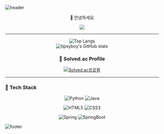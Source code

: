 ![header](https://capsule-render.vercel.app/api?type=waving&color=5BC1DD&height=250&section=header&text=🌱%20tipsyboy&fontSize=75&fontColor=1B1B22)

<p align="center">
  👋 안녕하세요 <br>
</p> 

<div align="center">
<a href="https://hits.seeyoufarm.com"><img src="https://hits.seeyoufarm.com/api/count/incr/badge.svg?url=https%3A%2F%2Fgithub.com%2Ftipsyboy&count_bg=%2379C83D&title_bg=%23555555&icon=&icon_color=%23E7E7E7&title=hits&edge_flat=false"/></a>
</div>

---

<div align="center">
  
  ![Top Langs](https://github-readme-stats.vercel.app/api/top-langs/?username=tipsyboy&layout=compact&show_icons=true&theme=darcula)  
  ![tipsyboy's GitHub stats](https://github-readme-stats.vercel.app/api?username=tipsyboy&show_icons=true&theme=darcula)
</div>

<div align="center">
  
  ### 🎲 Solved.ac Profile   
  [![Solved.ac프로필](http://mazassumnida.wtf/api/v2/generate_badge?boj=tipsyboy)](https://solved.ac/tipsyboy)
</div>

---

### 🔧 Tech Stack 
<div align="center">
  
  ![Python](https://img.shields.io/badge/Python-3776AB?style=for-the-badge&logo=python&logoColor=white)
  ![Java](https://img.shields.io/badge/Java-ED8B00?style=for-the-badge&logo=java&logoColor=white)
  
  ![HTML5](https://img.shields.io/badge/HTML5-E34F26?style=for-the-badge&logo=html5&logoColor=white)
  ![CSS3](https://img.shields.io/badge/CSS3-1572B6?style=for-the-badge&logo=css3&logoColor=white)
  
  ![Spring](https://img.shields.io/badge/Spring-6DB33F?style=for-the-badge&logo=Spring&logoColor=white)
  ![SpringBoot](https://img.shields.io/badge/Spring_Boot-6DB33F?style=for-the-badge&logo=SpringBoot&logoColor=white)
</div>

![footer](https://capsule-render.vercel.app/api?section=footer&type=waving&color=5BC1DD&height=120)
